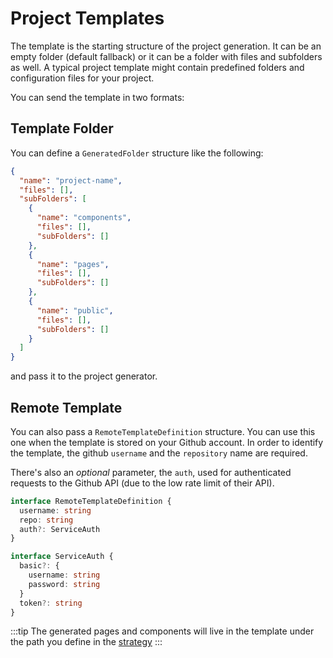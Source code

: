 # Project Templates
The template is the starting structure of the project generation. It can be an empty folder (default fallback) or it can be a folder with files and subfolders as well. A typical project template might contain predefined folders and configuration files for your project.

You can send the template in two formats:

## Template Folder
You can define a `GeneratedFolder` structure like the following:

```json
{
  "name": "project-name",
  "files": [],
  "subFolders": [
    {
      "name": "components",
      "files": [],
      "subFolders": []
    },
    {
      "name": "pages",
      "files": [],
      "subFolders": []
    },
    {
      "name": "public",
      "files": [],
      "subFolders": []
    }
  ]
}
```
and pass it to the project generator.

## Remote Template
You can also pass a `RemoteTemplateDefinition` structure. You can use this one when the template is stored on your Github account. In order to identify the template, the github `username` and the `repository` name are required.

There's also an *optional* parameter, the `auth`, used for authenticated requests to the Github API (due to the low rate limit of their API).

```ts
interface RemoteTemplateDefinition {
  username: string
  repo: string
  auth?: ServiceAuth
}

interface ServiceAuth {
  basic?: {
    username: string
    password: string
  }
  token?: string
}
```

:::tip
The generated pages and components will live in the template under the path you define in the [strategy](/project-generators/project-strategy.html)
:::
